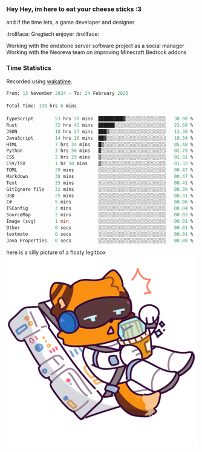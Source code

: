 ### Hey Hey, im here to eat your cheese sticks :3
and if the time lets, a game developer and designer

:trollface: Gregtech enjoyer :trollface:

Working with the endstone server software project as a social manager<br>
Working with the Neoreva team on improving Minecraft Bedrock addons

### Time Statistics
Recorded using [wakatime](https://wakatime.com).

<!--START_SECTION:waka-->

```ocaml
From: 13 November 2024 - To: 24 February 2025

Total Time: 138 hrs 6 mins

TypeScript        53 hrs 50 mins  █████████▓░░░░░░░░░░░░░░░   38.98 %
Rust              32 hrs 43 mins  ██████░░░░░░░░░░░░░░░░░░░   23.69 %
JSON              18 hrs 27 mins  ███▒░░░░░░░░░░░░░░░░░░░░░   13.36 %
JavaScript        14 hrs 16 mins  ██▓░░░░░░░░░░░░░░░░░░░░░░   10.34 %
HTML              7 hrs 34 mins   █▒░░░░░░░░░░░░░░░░░░░░░░░   05.48 %
Python            3 hrs 50 mins   ▓░░░░░░░░░░░░░░░░░░░░░░░░   02.79 %
CSS               2 hrs 29 mins   ▒░░░░░░░░░░░░░░░░░░░░░░░░   01.81 %
CSV/TSV           1 hr 50 mins    ▒░░░░░░░░░░░░░░░░░░░░░░░░   01.33 %
TOML              39 mins         ░░░░░░░░░░░░░░░░░░░░░░░░░   00.47 %
Markdown          38 mins         ░░░░░░░░░░░░░░░░░░░░░░░░░   00.47 %
Text              33 mins         ░░░░░░░░░░░░░░░░░░░░░░░░░   00.41 %
GitIgnore file    32 mins         ░░░░░░░░░░░░░░░░░░░░░░░░░   00.39 %
USD               25 mins         ░░░░░░░░░░░░░░░░░░░░░░░░░   00.31 %
C#                5 mins          ░░░░░░░░░░░░░░░░░░░░░░░░░   00.06 %
TSConfig          3 mins          ░░░░░░░░░░░░░░░░░░░░░░░░░   00.04 %
SourceMap         2 mins          ░░░░░░░░░░░░░░░░░░░░░░░░░   00.03 %
Image (svg)       1 min           ░░░░░░░░░░░░░░░░░░░░░░░░░   00.01 %
Other             0 secs          ░░░░░░░░░░░░░░░░░░░░░░░░░   00.01 %
textmate          0 secs          ░░░░░░░░░░░░░░░░░░░░░░░░░   00.01 %
Java Properties   0 secs          ░░░░░░░░░░░░░░░░░░░░░░░░░   00.00 %
```

<!--END_SECTION:waka-->

here is a silly picture of a floaty legitbox
![Silly legitbox](goobernoback_lower.png)

